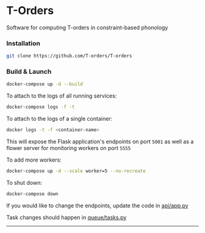 # T-Orders

Software for computing T-orders in constraint-based phonology

### Installation

```bash
git clone https://github.com/T-orders/T-orders
```

### Build & Launch

```bash
docker-compose up -d --build
```

To attach to the logs of all running services:
```bash
docker-compose logs -f -t
```

To attach to the logs of a single container:
```bash
docker logs -t -f <container-name>
```

This will expose the Flask application's endpoints on port `5001` as well as a flower server for monitoring workers on port `5555`

To add more workers:
```bash
docker-compose up -d --scale worker=5 --no-recreate
```

To shut down:

```bash
docker-compose down
```

If you would like to change the endpoints, update the code in [api/app.py](api/app.py)

Task changes should happen in [queue/tasks.py](celery-queue/tasks.py) 

---
